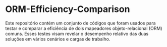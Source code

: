# ORM-Efficiency-Comparison
Este repositório contém um conjunto de códigos que foram usados para testar e comparar a eficiência de dois mapeadores objeto-relacional (ORM) comuns. Esses testes visam revelar o desempenho relativo das duas soluções em vários cenários e cargas de trabalho.
